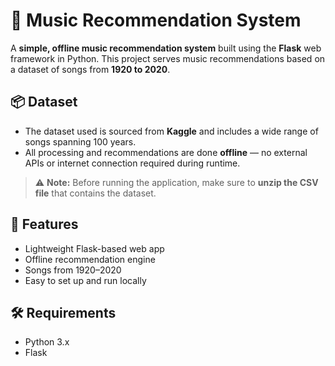 # 🎵 Music Recommendation System

A **simple, offline music recommendation system** built using the **Flask** web framework in Python. This project serves music recommendations based on a dataset of songs from **1920 to 2020**.

## 📦 Dataset

- The dataset used is sourced from **Kaggle** and includes a wide range of songs spanning 100 years.
- All processing and recommendations are done **offline** — no external APIs or internet connection required during runtime.

> ⚠️ **Note:** Before running the application, make sure to **unzip the CSV file** that contains the dataset.

## 🚀 Features

- Lightweight Flask-based web app
- Offline recommendation engine
- Songs from 1920–2020
- Easy to set up and run locally

## 🛠 Requirements

- Python 3.x
- Flask
